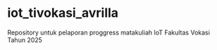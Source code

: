 # iot_tivokasi_avrilla
Repository untuk pelaporan proggress matakuliah IoT Fakultas Vokasi Tahun 2025
